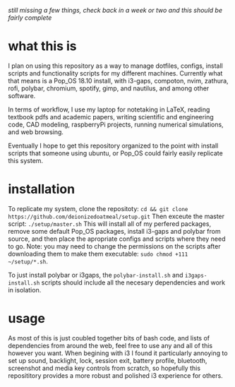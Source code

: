 *still missing a few things, check back in a week or two and this should be fairly complete*

# what this is
I plan on using this repository as a way to manage dotfiles, configs, install scripts and functionality scripts for my different machines. Currently what that means is a Pop_OS 18.10 install, with i3-gaps, compoton, nvim, zathura, rofi, polybar, chromium, spotify, gimp, and nautilus, and among other software. 

In terms of workflow, I use my laptop for notetaking in LaTeX, reading textbook pdfs and academic papers, writing scientific and engineering code, CAD modeling, raspberryPi projects, running numerical simulations, and web browsing. 

Eventually I hope to get this repository organized to the point with install scripts that someone using ubuntu, or Pop_OS could fairly easily replicate this system.

# installation
To replicate my system, clone the repositoty:
``` cd && git clone https://github.com/deionizedoatmeal/setup.git ```
Then exceute the master script:
``` ./setup/master.sh ```
This will install all of my perfered packages, remove some default Pop_OS packages, install i3-gaps and polybar from source, and then place the apropriate configs and scripts where they need to go. 
Note: you may need to change the permissions on the scripts after downloading them to make them executable:
``` sudo chmod +111 ~/setup/*.sh ```.

To just install polybar or i3gaps, the `polybar-install.sh` and `i3gaps-install.sh` scripts should include all the necesary dependencies and work in isolation. 

# usage
As most of this is just coubled together bits of bash code, and lists of dependencies from around the web, feel free to use any and all of this however you want. When begining with i3 I found it particularly annoying to set up sound, backlight, lock, session exit, battery profile, bluetooth, screenshot and media key controls from scratch, so hopefully this reposititory provides a more robust and polished i3 experience for others. 
